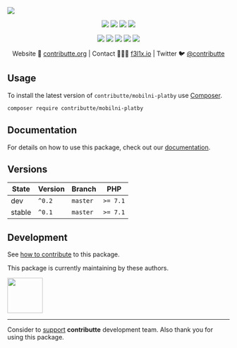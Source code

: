 ![](https://heatbadger.now.sh/github/readme/contributte/mobilni-platby/)

<p align=center>
  <a href="https://github.com/contributte/mobilni-platby/actions"><img src="https://badgen.net/github/checks/contributte/mobilni-platby/master"></a>
  <a href="https://coveralls.io/r/contributte/mobilni-platby"><img src="https://badgen.net/coveralls/c/github/contributte/mobilni-platby"></a>
  <a href="https://packagist.org/packages/contributte/mobilni-platby"><img src="https://badgen.net/packagist/dm/contributte/mobilni-platby"></a>
  <a href="https://packagist.org/packages/contributte/mobilni-platby"><img src="https://badgen.net/packagist/v/contributte/mobilni-platby"></a>
</p>
<p align=center>
  <a href="https://packagist.org/packages/contributte/mobilni-platby"><img src="https://badgen.net/packagist/php/contributte/mobilni-platby"></a>
  <a href="https://github.com/contributte/mobilni-platby"><img src="https://badgen.net/github/license/contributte/mobilni-platby"></a>
  <a href="https://bit.ly/ctteg"><img src="https://badgen.net/badge/support/gitter/cyan"></a>
  <a href="https://bit.ly/cttfo"><img src="https://badgen.net/badge/support/forum/yellow"></a>
  <a href="https://contributte.org/partners.html"><img src="https://badgen.net/badge/sponsor/donations/F96854"></a>
</p>

<p align=center>
Website 🚀 <a href="https://contributte.org">contributte.org</a> | Contact 👨🏻‍💻 <a href="https://f3l1x.io">f3l1x.io</a> | Twitter 🐦 <a href="https://twitter.com/contributte">@contributte</a>
</p>

## Usage

To install the latest version of `contributte/mobilni-platby` use [Composer](https://getcomposer.org).

```bash
composer require contributte/mobilni-platby
```

## Documentation

For details on how to use this package, check out our [documentation](.docs).

## Versions

| State       | Version | Branch   | PHP      |
|-------------|---------|----------|----------|
| dev         | `^0.2`  | `master` | `>= 7.1` |
| stable      | `^0.1`  | `master` | `>= 7.1` |

## Development

See [how to contribute](https://contributte.org/contributing.html) to this package.

This package is currently maintaining by these authors.

<a href="https://github.com/f3l1x">
  <img width="80" height="80" src="https://avatars2.githubusercontent.com/u/538058?v=3&s=80">
</a>

-----

Consider to [support](https://contributte.org/partners.html) **contributte** development team.
Also thank you for using this package.
